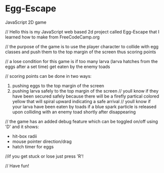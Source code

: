 # Egg-Escape
JavaScript 2D game 

// Hello this is my JavaScript web based 2d project called Egg-Escape that I learned how to make from FreeCodeCamp.org

// the purpose of the game is to use the player character to collide with egg classes and push them to the top margin of the screen thus scoring points

// a lose condition for this game is if too many larva (larva hatches from the eggs after a set time) get eaten by the enemy toads

// scoring points can be done in two ways: 
  1) pushing eggs to the top margin of the screen 
  2) pushing larva safely to the top margin of the screen
// youll know if they have been secured safely because there will be a firefly partical colored yellow that will spiral upward indicating a safe arrival
// youll know if your larva have been eaten by toads if a blue spark particle is released upon colliding with an enemy toad shortly after disappearing

// the game has an added debug feature which can be toggled on/off using 'D' and it shows:
  * hit-box radii
  * mouse pointer direction/drag
  * hatch timer for eggs

//if you get stuck or lose just press 'R'!



// Have fun!
